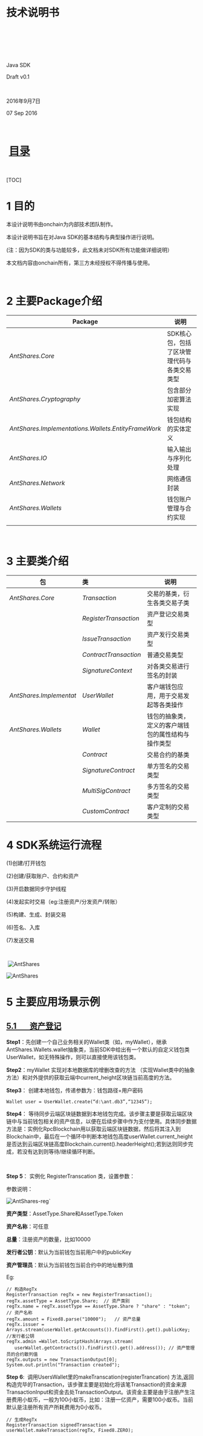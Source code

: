 

 

 

 

 

# 技术说明书

 

 

 

Java SDK

Draft v0.1

 

2016年9月7日

07 Sep 2016

    

#  [目录](Undefined)

 

[TOC]

# 1    目的

本设计说明书由onchain为内部技术团队制作。

本设计说明书旨在对Java SDK的基本结构与典型操作进行说明。

(注：因为SDK的类与功能较多，此文档未对SDK所有功能做详细说明）

本文档内容由onchain所有，第三方未经授权不得传播与使用。

 

# 2    主要Package介绍

| Package                                  | 说明                      |
| ---------------------------------------- | ----------------------- |
| *AntShares.Core*                         | SDK核心包，包括了区块管理代码与各类交易类型 |
| *AntShares.Cryptography*                 | 包含部分加密算法实现              |
| *AntShares.Implementations.Wallets.EntityFrameWork* | 钱包结构的实体定义               |
| *AntShares.IO*                           | 输入输出与序列化处理              |
| *AntShares.Network*                      | 网络通信封装                  |
| *AntShares.Wallets*                      | 钱包账户管理与合约实现             |
|                                          |                         |

 

# 3    主要类介绍

| 包                       | 类                     | 说明                        |
| ----------------------- | :-------------------- | ------------------------- |
| *AntShares.Core*        | *Transaction*         | 交易的基类，衍生各类交易子类            |
|                         | *RegisterTransaction* | 资产登记交易类型                  |
|                         | *IssueTransaction*    | 资产发行交易类型                  |
|                         | *ContractTransaction* | 普通交易类型                    |
|                         | *SignatureContext*    | 对各类交易进行签名的封装              |
| *AntShares.Implementat* | *UserWallet*          | 客户端钱包应用，用于交易发起等各类操作       |
| *AntShares.Wallets*     | *Wallet*              | 钱包的抽象类，定义的客户端钱包的属性结构与操作类型 |
|                         | *Contract*            | 交易合约的基类                   |
|                         | *SignatureContract*   | 单方签名的交易类型                 |
|                         | *MultiSigContract*    | 多方签名的交易类型                 |
|                         | *CustomContract*      | 客户定制的交易类型                 |





# 4    SDK系统运行流程

(1)创建/打开钱包

(2)创建/获取账户、合约和资产

(3)开启数据同步守护线程

(4)发起实时交易（eg:注册资产/分发资产/转账）

(5)构建、生成、封装交易

(6)签名、入库

(7)发送交易

  

​    ![AntShares](D:\Data\AntShares.jpg)

  ![AntShares](D:\Data\AntShares.jpg)

 

# 5    主要应用场景示例

## [5.1       资产登记](undefined)

**Step1**：先创建一个自己业务相关的Wallet类（如，myWallet），继承AntShares.Wallets.wallet抽象类，当前SDK中给出有一个默认的自定义钱包类UserWallet，如无特殊操作，则可以直接使用该钱包类。



**Step2**：myWallet 实现对本地数据库的增删改查的方法 （实现Wallet类中的抽象方法）和对外提供的获取云端中current_height区块链当前高度的方法。



**Step3**： 创建本地钱包，传递参数为：钱包路径+用户密码

`Wallet user = UserWallet.create(“d:\ant.db3”,“12345”);`



**Step4**： 等待同步云端区块链数据到本地钱包完成。该步骤主要是获取云端区块链中与当前钱包相关的资产信息，以便在后续步骤中作为支付使用。具体同步数据方法是：实例化RpcBlockchain用以获取云端区块链数据，然后将其注入到Blockchain中，最后在一个循环中判断本地钱包高度userWallet.current_height是否达到云端区块链高度Blockchain.current().headerHeight();若到达则同步完成，若没有达到则等待/继续循环判断。

 

**Step 5**： 实例化 RegisterTranscation 类，设置参数：

参数说明：

 ![AntShares-reg](D:\Data\AntShares-reg.jpg)`

**资产类型**：AssetType.Share和AssetType.Token

**资产名称**：可任意

**总量**：注册资产的数量，比如10000

**发行者公钥**：默认为当前钱包当前用户中的publicKey

**资产管理员**：默认为当前钱包当前合约中的地址散列值

Eg:

 ````
// 构造RegTx
RegisterTransaction regTx = new RegisterTransaction();
regTx.assetType = AssetType.Share;	// 资产类别
regTx.name = regTx.assetType == AssetType.Share ? "share" : "token";	// 资产名称
regTx.amount = Fixed8.parse("10000");	// 资产总量
regTx.issuer = Arrays.stream(userWallet.getAccounts()).findFirst().get().publicKey;	//发行者公钥
regTx.admin =Wallet.toScriptHash(Arrays.stream(
	userWallet.getContracts()).findFirst().get().address()); // 资产管理员的合约散列值
regTx.outputs = new TransactionOutput[0];
System.out.println("Transaction created");
 ````



**Step 6**:  调用UsersWallet里的makeTranscation(registerTrancation) 方法,返回构造完毕的Transaction，该步骤主要是初始化将该笔Transaction的资金来源TransactionInput和资金去处TransactionOutput。该资金主要是由于注册产生注册费用小蚁币，一般为100小蚁币，比如：注册一亿资产，需要100小蚁币。当前默认是注册所有资产所耗费用为0小蚁币。

````
// 生成RegTx
RegisterTransaction signedTransaction = userWallet.makeTransaction(regTx, Fixed8.ZERO);
````



 **Step 7**:  构造签名上下文类SignatureContext (上步返回的交易作为参数传入)

````
// 包装RegTx
SignatureContext context = new SignatureContext(signedTransaction);
````



**Step 8**: 调用UsersWallet中的Sign方法(将SignatureContext作为参数传入)，返回签完名的Transaction

```
// 签名
userWallet.sign(context);
```



**Step 9**: 调用签名完成之后的transactoin中的合约脚本方法，获取合约脚本到Transaction中。

```
// 获取签名合约脚本
signedTransaction.scripts = context.getScripts();
```



**Step 10**: 调用UsersWallet的saveTransaction方法,保存交易到本地钱包

```
// 入库
userWallet.saveTransaction(signedTransaction);
```

 

 **Step 11**: 广播交易：  

```
方式一：JSON RPC发送交易
```

1)   构造 RpcClient（url）, url为JSON PRC的http地址与端口链接

2)   构造 RpcNode (rpcClient)

3)    调用RpcNode.sendRawTransaction(Transaction), transcation为前步骤构造好的交易。

注：Transaction.hash() 为交易hash 或交易id , 可以通过 RpcNode.getRawTransaction(transaction id)从区块链获取已生成的交易。

```
// rpc发送
rpcNode.sendRawTransaction(signedTransaction);
```



```
方式二：调用LocalNode.Reply广播交易（LocalNode是本地节点实例，LocalNode机制另文叙述）
```

 

## [5.1       资产发行](undefined)

```
与“资产登记”类似，Step 2 中构造的是 IssueTransaction 类，参数结构：
```

  ![AntShares-iss](D:\Data\AntShares-iss.jpg)

 

**交易类型**：TransactionType.IssueTransaction

**额外特性**：可以存放各种交易说明/交易详情等信息，此处默认为null

**交易输入**：资产的来源，对于刚刚创建的钱包，此处默认为null

**交易输出**：表示发行资产的去处，该发行资产可以是小蚁股Antshare,可以是小蚁币Antcoin，还可以是先前注册的资产。构造发行资产TransactionOutput（tx）：

tx.assetId：表示资产编号，对于小蚁币和小蚁股，该资产编号为Hash()值，对于注册资产，该资产编号为注册资产的交易编号txid。在获取该交易编号的时候，对于已知该txid的资产，则可以直接将该txid传入，对于未知txid的资产，则可以从本地钱包中过滤筛选出来，钱包中包含资产包括：小蚁币/小蚁股和注册资产，过滤掉小蚁币和小蚁股，剩下的就是注册资产。

tx.value：表示金额，比如：1000

tx.scriptHash:表示收款人的地址，该地址可以形象理解为钱包中的银行卡，一个钱包中可以拥有多张银行卡。创建钱包时默认已经生成一张银行卡，该卡的地址信息可以通过获取钱包中的合约找到该卡的地址信息，转换格式即可获取到收款人的地址。发行资产给自己，则可以通过刚刚这种方式直接从钱包中拿取，发行资产该对方，则只需要知道对方的地址信息，然后通过Wallet.toAddress方法转换格式即可得到。

**脚本列表**：验证所需的脚本信息，后续步骤中通过签名完整之后的transaction获得。

Eg：

 ````
// 构建issTx
IssueTransaction issTx = new IssueTransaction();
TransactionOutput tx = new TransactionOutput();
tx.assetId = Arrays.stream(userWallet.findUnspentCoins()).filter(
			p -> !p.assetId.equals(Blockchain.ANTCOIN.hash())
				&&!p.assetId.equals(Blockchain.ANTSHARE.hash()))
			.map(p -> p.assetId).findAny().get();
tx.value = Fixed8.parse("30");
tx.scriptHash = Wallet.toScriptHash(toAddr);
issTx.outputs = new TransactionOutput[]{tx};
System.out.println("Transaction created, send to txid:"+tx.assetId);
 ````



 

## [5.2       普通交易](undefined)

```
与“资产登记”类似，Step 2 中构造的是 ContractTranscation类，参数结构：
```

  ![AntShares-con](D:\Data\AntShares-con.jpg)

 

**交易类型**：TransactionType.ContractTransaction

**额外特性**：可以存放各种交易说明/交易详情等信息，此处默认为null

**交易输入**：资产的来源，该资产可以时小蚁币/小蚁股，也可以是注册资产，还可以是从别处接收到的其他资产，构造交易输入TransactionInput(in)：

​	in.prevHash: 引用交易的散列值，即交易标号txid

​	in.index: 交易输出的索引值。

此处TransactionInput默认为null，即表示只能转账该钱包中已有的资产小蚁币/小蚁股/自己注册的资产。

**交易输出**：表示转账的接收方，构造该交易输出TransactionOutput与注册过程中构造该交易输出一样，具体可以参考“注册资产”。

Eg:

````
// 构建conTx
ContractTransaction conTx = new ContractTransaction();
TransactionOutput tx = new TransactionOutput();
tx.assetId = Arrays.stream(userWallet.findUnspentCoins()).filter(
				p -> !p.assetId.equals(Blockchain.ANTCOIN.hash()) || 
				!p.equals(Blockchain.ANTSHARE.hash())).findAny().get().assetId;
tx.value = Fixed8.parse("1");
tx.scriptHash = Wallet.toScriptHash(toAddr);
conTx.outputs = new TransactionOutput[] {tx};
System.out.println("Transaction created,txid:"+tx.assetId);
````



 